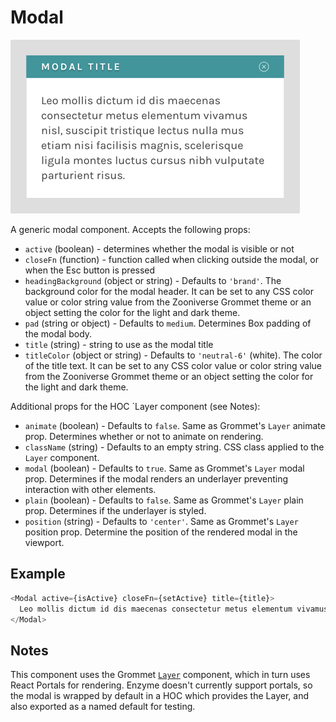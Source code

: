 # Modal

![modal screenshot](screenshot.png)

A generic modal component. Accepts the following props:

- `active` (boolean) - determines whether the modal is visible or not
- `closeFn` (function) - function called when clicking outside the modal, or when the Esc button is pressed
-  `headingBackground` (object or string) - Defaults to `'brand'`. The background color for the modal header. It can be set to any CSS color value or color string value from the Zooniverse Grommet theme or an object setting the color for the light and dark theme.
- `pad` (string or object) - Defaults to `medium`. Determines Box padding of the modal body. 
- `title` (string) - string to use as the modal title
- `titleColor` (object or string) - Defaults to `'neutral-6'` (white). The color of the title text. It can be set to any CSS color value or color string value from the Zooniverse Grommet theme or an object setting the color for the light and dark theme.

Additional props for the HOC `Layer component (see Notes):

- `animate` (boolean) - Defaults to `false`. Same as Grommet's `Layer` animate prop. Determines whether or not to animate on rendering. 
- `className` (string) - Defaults to an empty string. CSS class applied to the `Layer` component.
- `modal` (boolean) - Defaults to `true`. Same as Grommet's `Layer` modal prop. Determines if the modal renders an underlayer preventing interaction with other elements.
- `plain` (boolean) - Defaults to `false`. Same as Grommet's `Layer` plain prop. Determines if the underlayer is styled.
- `position` (string) - Defaults to `'center'`. Same as Grommet's `Layer` position prop. Determine the position of the rendered modal in the viewport. 

## Example

```js
<Modal active={isActive} closeFn={setActive} title={title}>
  Leo mollis dictum id dis maecenas consectetur metus elementum vivamus nisl
</Modal>
```

## Notes

This component uses the Grommet [`Layer`](https://v2.grommet.io/layer) component, which in turn uses React Portals for rendering. Enzyme doesn't currently support portals, so the modal is wrapped by default in a HOC which provides the Layer, and also exported as a named default for testing.
